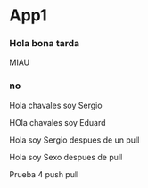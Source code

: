 # App1
### Hola bona tarda

MIAU
### no
Hola chavales soy Sergio

HOla chavales soy Eduard

Hola soy Sergio despues de un pull

Hola soy Sexo despues de pull

Prueba 4 push pull 